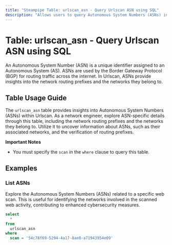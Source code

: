 ```yaml
---
title: "Steampipe Table: urlscan_asn - Query Urlscan ASN using SQL"
description: "Allows users to query Autonomous System Numbers (ASNs) in Urlscan, specifically providing insights into the network routing prefixes and the networks they belong to."
---
```


# Table: urlscan_asn - Query Urlscan ASN using SQL

An Autonomous System Number (ASN) is a unique identifier assigned to an Autonomous System (AS). ASNs are used by the Border Gateway Protocol (BGP) for routing traffic across the internet. In Urlscan, ASNs provide insights into the network routing prefixes and the networks they belong to.

## Table Usage Guide

The `urlscan_asn` table provides insights into Autonomous System Numbers (ASNs) within Urlscan. As a network engineer, explore ASN-specific details through this table, including the network routing prefixes and the networks they belong to. Utilize it to uncover information about ASNs, such as their associated networks, and the verification of routing prefixes.

**Important Notes**
- You must specify the `scan` in the `where` clause to query this table.

## Examples

### List ASNs
Explore the Autonomous System Numbers (ASNs) related to a specific web scan. This is useful for identifying the networks involved in the scanned web activity, contributing to enhanced cybersecurity measures.

```sql
select
  *
from
  urlscan_asn
where
  scan = '54c78f69-5294-4a17-8ae0-a71943954e09'
```
